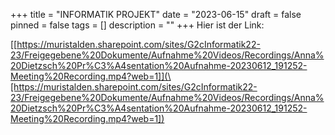 +++
title = "INFORMATIK PROJEKT"
date = "2023-06-15"
draft = false
pinned = false
tags = []
description = ""
+++
Hier ist der Link: 

[\[https://muristalden.sharepoint.com/sites/G2cInformatik22-23/Freigegebene%20Dokumente/Aufnahme%20Videos/Recordings/Anna%20Dietzsch%20Pr%C3%A4sentation%20Aufnahme-20230612_191252-Meeting%20Recording.mp4?web=1]](\[https://muristalden.sharepoint.com/sites/G2cInformatik22-23/Freigegebene%20Dokumente/Aufnahme%20Videos/Recordings/Anna%20Dietzsch%20Pr%C3%A4sentation%20Aufnahme-20230612_191252-Meeting%20Recording.mp4?web=1])

>
